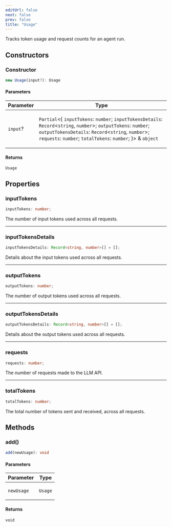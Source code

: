 ```yaml
---
editUrl: false
next: false
prev: false
title: "Usage"
---
```


Tracks token usage and request counts for an agent run.

## Constructors

### Constructor

```ts
new Usage(input?): Usage
```

#### Parameters

<table>
<thead>
<tr>
<th>Parameter</th>
<th>Type</th>
</tr>
</thead>
<tbody>
<tr>
<td>

`input`?

</td>
<td>

`Partial`\<\{ `inputTokens`: `number`; `inputTokensDetails`: `Record`\<`string`, `number`\>; `outputTokens`: `number`; `outputTokensDetails`: `Record`\<`string`, `number`\>; `requests`: `number`; `totalTokens`: `number`; \}\> & `object`

</td>
</tr>
</tbody>
</table>

#### Returns

`Usage`

## Properties

### inputTokens

```ts
inputTokens: number;
```

The number of input tokens used across all requests.

***

### inputTokensDetails

```ts
inputTokensDetails: Record<string, number>[] = [];
```

Details about the input tokens used across all requests.

***

### outputTokens

```ts
outputTokens: number;
```

The number of output tokens used across all requests.

***

### outputTokensDetails

```ts
outputTokensDetails: Record<string, number>[] = [];
```

Details about the output tokens used across all requests.

***

### requests

```ts
requests: number;
```

The number of requests made to the LLM API.

***

### totalTokens

```ts
totalTokens: number;
```

The total number of tokens sent and received, across all requests.

## Methods

### add()

```ts
add(newUsage): void
```

#### Parameters

<table>
<thead>
<tr>
<th>Parameter</th>
<th>Type</th>
</tr>
</thead>
<tbody>
<tr>
<td>

`newUsage`

</td>
<td>

`Usage`

</td>
</tr>
</tbody>
</table>

#### Returns

`void`
